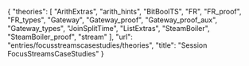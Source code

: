 {
    "theories": [
        "ArithExtras",
        "arith_hints",
        "BitBoolTS",
        "FR",
        "FR_proof",
        "FR_types",
        "Gateway",
        "Gateway_proof",
        "Gateway_proof_aux",
        "Gateway_types",
        "JoinSplitTime",
        "ListExtras",
        "SteamBoiler",
        "SteamBoiler_proof",
        "stream"
    ],
    "url": "entries/focusstreamscasestudies/theories",
    "title": "Session FocusStreamsCaseStudies"
}